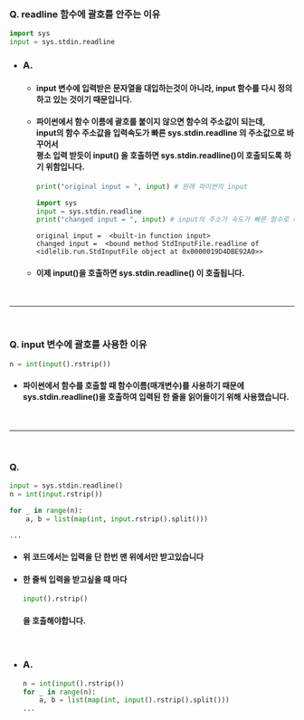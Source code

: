 ### Q. readline 함수에 괄호를 안주는 이유

```python
import sys
input = sys.stdin.readline
```

- ### A. 
    - #### input 변수에 입력받은 문자열을 대입하는것이 아니라, input 함수를 다시 정의하고 있는 것이기 때문입니다.

    - #### 파이썬에서 함수 이름에 괄호를 붙이지 않으면 함수의 주소값이 되는데, <br> input의 함수 주소값을 입력속도가 빠른 sys.stdin.readline 의 주소값으로 바꾸어서 <br> 평소 입력 받듯이 input() 을 호출하면 sys.stdin.readline()이 호출되도록 하기 위함입니다.

        ```python
        print("original input = ", input) # 원래 파이썬의 input

        import sys
        input = sys.stdin.readline
        print("changed input = ", input) # input의 주소가 속도가 빠른 함수로 바뀌었음
        ```

        ```
        original input =  <built-in function input>
        changed input =  <bound method StdInputFile.readline of <idlelib.run.StdInputFile object at 0x0000019D4DBE92A0>>
        ```

    - #### 이제 input()을 호출하면 sys.stdin.readline() 이 호출됩니다.

<br>

---

<br>

### Q. input 변수에 괄호를 사용한 이유

```python
n = int(input().rstrip())
```

- #### 파이썬에서 함수를 호출할 때 함수이름(매개변수)를 사용하기 때문에 <br> sys.stdin.readline()을 호출하여 입력된 한 줄을 읽어들이기 위해 사용했습니다.

<br>

---

<br>

### Q.
```python
input = sys.stdin.readline()
n = int(input.rstrip())

for _ in range(n):
    a, b = list(map(int, input.rstrip().split()))

...
```

- #### 위 코드에서는 입력을 단 한번 맨 위에서만 받고있습니다

- #### 한 줄씩 입력을 받고싶을 때 마다

    ```python
    input().rstrip()
    ```
    #### 을 호출해야합니다.

    <br>

- ### A.
    ```python
    n = int(input().rstrip())
    for _ in range(n):
        a, b = list(map(int, input().rstrip().split()))
    ...
    ```






